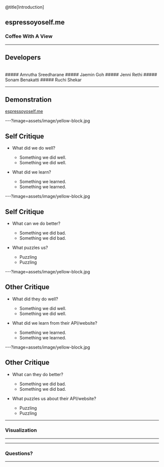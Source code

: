 @title[Introduction]
## espressoyoself.me

### Coffee With A View

---
## Developers
<br>
##### Amrutha Sreedharane
##### Jaemin Goh
##### Jenni Rethi
##### Sonam Benakatti
##### Ruchi Shekar

---
## Demonstration

[espressoyoself.me](http://espressoyoself.me)

---?image=assets/image/yellow-block.jpg

## Self Critique

- What did we do well?
  - Something we did well.
  - Something we did well.

- What did we learn?
  - Something we learned.
  - Something we learned.

---?image=assets/image/yellow-block.jpg

## Self Critique

- What can we do better?
  - Something we did bad.
  - Something we did bad.

- What puzzles us?
  - Puzzling
  - Puzzling

---?image=assets/image/yellow-block.jpg

## Other Critique

- What did they do well?
  - Something we did well.
  - Something we did well.

- What did we learn from their API/website?
  - Something we learned.
  - Something we learned.

---?image=assets/image/yellow-block.jpg

## Other Critique

- What can they do better?
  - Something we did bad.
  - Something we did bad.

- What puzzles us about their API/website?
  - Puzzling
  - Puzzling

---
### Visualization
---
---
### Questions?
---
